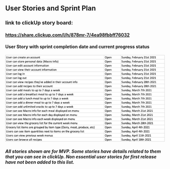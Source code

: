 ## User Stories and Sprint Plan
### link to clickUp story board: 
#### https://share.clickup.com/l/h/878mr-7/4ea98fbbff76032
#### User Story with sprint completion date and current progress status
![img_1.png](img_1.png)
##### All stories shown are for MVP. Some stories have details related to them that you can see in clickUp.  Non essential user stories for first release have not been added to this list. 
